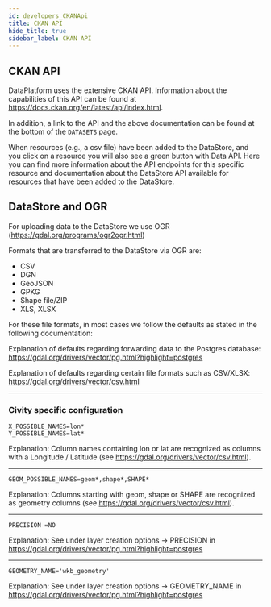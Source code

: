 ```yaml
---
id: developers_CKANApi
title: CKAN API
hide_title: true
sidebar_label: CKAN API
---
```


## CKAN API

DataPlatform uses the extensive CKAN API. Information about the capabilities of this API can be found at https://docs.ckan.org/en/latest/api/index.html.

In addition, a link to the API and the above documentation can be found at the bottom of the `DATASETS` page.

When resources (e.g., a csv file) have been added to the DataStore, and you click on a resource you will also see a green button with Data API. Here you can find more information about the API endpoints for this specific resource and documentation about the DataStore API available for resources that have been added to the DataStore.

## DataStore and OGR
For uploading data to the DataStore we use OGR (https://gdal.org/programs/ogr2ogr.html)

Formats that are transferred to the DataStore via OGR are:
* CSV
* DGN
* GeoJSON
* GPKG
* Shape file/ZIP
* XLS, XLSX

For these file formats, in most cases we follow the defaults as stated in the following documentation:

Explanation of defaults regarding forwarding data to the Postgres database:
https://gdal.org/drivers/vector/pg.html?highlight=postgres

Explanation of defaults regarding certain file formats such as CSV/XLSX:
https://gdal.org/drivers/vector/csv.html

---
### Civity specific configuration

```
X_POSSIBLE_NAMES=lon*
Y_POSSIBLE_NAMES=lat*
```
Explanation: Column names containing lon or lat are recognized as columns with a Longitude / Latitude (see https://gdal.org/drivers/vector/csv.html).

---

```
GEOM_POSSIBLE_NAMES=geom*,shape*,SHAPE*
```
Explanation: Columns starting with geom, shape or SHAPE are recognized as geometry columns (see https://gdal.org/drivers/vector/csv.html).

---

```
PRECISION =NO
```
Explanation: See under layer creation options -> PRECISION in https://gdal.org/drivers/vector/pg.html?highlight=postgres

---
```
GEOMETRY_NAME='wkb_geometry'
```
Explanation: See under layer creation options -> GEOMETRY_NAME in https://gdal.org/drivers/vector/pg.html?highlight=postgres